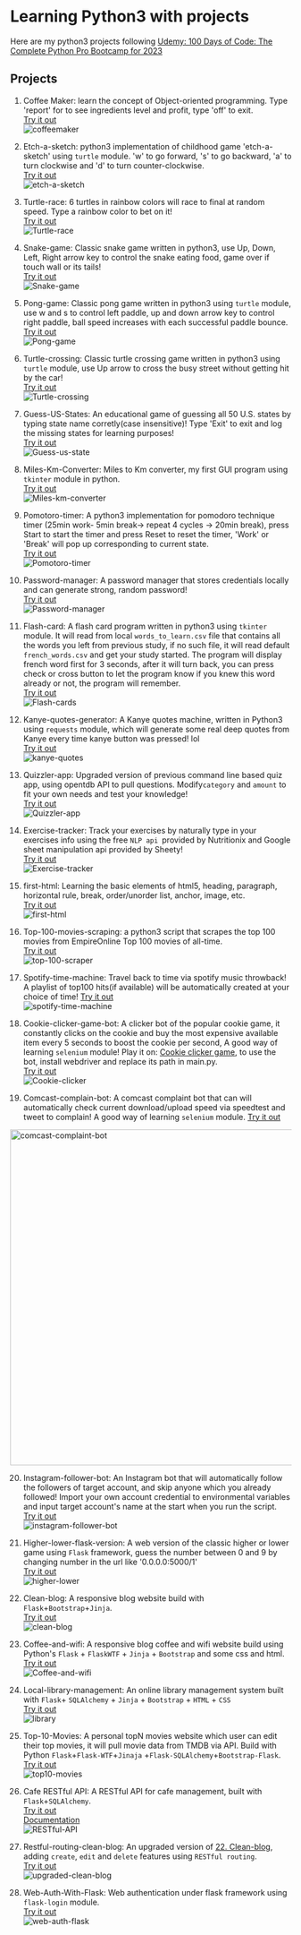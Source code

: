 # Learning Python3 with projects  
Here are my python3 projects following [Udemy: 100 Days of Code: The Complete Python Pro Bootcamp for 2023](https://www.udemy.com/course/100-days-of-code)

## Projects
1. Coffee Maker: learn the concept of Object-oriented programming. Type 'report' for to see ingredients level and profit, type 'off' to exit.  
[Try it out](https://replit.com/@jaycka/coffeemaker?v=1)  
![coffeemaker](https://github.com/jaycka/python3-projects/blob/main/img/coffee-maker.gif?raw=true)  

2. Etch-a-sketch: python3 implementation of childhood game 'etch-a-sketch' using `turtle` module. 'w' to go forward, 's' to go backward, 'a' to turn clockwise and 'd' to turn counter-clockwise.  
[Try it out](https://replit.com/@jaycka/etch-a-sketch?v=1)  
![etch-a-sketch](https://github.com/jaycka/python3-projects/blob/main/img/etch-a-sketch.gif?raw=true)  

3. Turtle-race: 6 turtles in rainbow colors will race to final at random speed. Type a rainbow color to bet on it!  
[Try it out](https://replit.com/@jaycka/turtle-race?v=1)  
![Turtle-race](https://github.com/jaycka/python3-projects/blob/main/img/turtle-race.gif?raw=true)  

4. Snake-game: Classic snake game written in python3, use Up, Down, Left, Right arrow key to control the snake eating food, game over if touch wall or its tails!  
[Try it out](https://replit.com/@jaycka/snake?v=1)  
![Snake-game](https://github.com/jaycka/python3-projects/blob/main/img/snake.gif?raw=true)  

5. Pong-game: Classic pong game written in python3 using `turtle` module, use w and s to control left paddle, up and down arrow key to control right paddle, ball speed increases with each successful paddle bounce.  
[Try it out](https://replit.com/@jaycka/pong-game-in-python3?v=1)  
![Pong-game](https://github.com/jaycka/python3-projects/blob/main/img/pong-game.gif?raw=true)

6. Turtle-crossing: Classic turtle crossing game written in python3 using `turtle` module, use Up arrow to cross the busy street without getting hit by the car!  
[Try it out](https://replit.com/@jaycka/turtle-crossing?v=1)  
![Turtle-crossing](https://github.com/jaycka/python3-projects/blob/main/img/turtle-crossing.gif?raw=true)

7. Guess-US-States: An educational game of guessing all 50 U.S. states by typing state name corretly(case insensitive)!  Type 'Exit' to exit and log the missing states for learning purposes!  
[Try it out](https://replit.com/@jaycka/us-states-game?v=1)  
![Guess-us-state](https://github.com/jaycka/python3-projects/blob/main/img/us-states-guess.gif?raw=true)

8. Miles-Km-Converter: Miles to Km converter, my first GUI program using `tkinter` module in python.  
[Try it out](https://replit.com/@jaycka/mile-km-converter?v=1)  
![Miles-km-converter](https://github.com/jaycka/python3-projects/blob/main/img/miles-km-converter.gif?raw=true)

9. Pomotoro-timer: A python3 implementation for pomodoro technique timer (25min work- 5min break-> repeat 4 cycles -> 20min break), press Start to start the timer and press Reset to reset the timer, 'Work' or 'Break' will pop up corresponding to current state.  
[Try it out](https://replit.com/@jaycka/pomodoro-technique-timer?v=1)  
![Pomotoro-timer](https://github.com/jaycka/python3-projects/blob/main/img/pomodora-technique-timer.gif?raw=true)  

10. Password-manager: A password manager that stores credentials locally and can generate strong, random password!  
[Try it out](https://replit.com/@jaycka/password-manager?v=1)  
![Password-manager](https://github.com/jaycka/python3-projects/blob/main/img/password-manager.gif?raw=true)  

11. Flash-card: A flash card program written in python3 using `tkinter` module. It will read from local `words_to_learn.csv` file that contains all the words you left from previous study, if no such file, it will read default `french_words.csv` and get your study started. The program will display french word first for 3 seconds, after it will turn back, you can press check or cross button to let the program know if you knew this word already or not, the program will remember.  
[Try it out](https://replit.com/@jaycka/Flash-cards?v=1)  
![Flash-cards](https://github.com/jaycka/python3-projects/blob/main/img/flash-card.gif?raw=true)  

12. Kanye-quotes-generator: A Kanye quotes machine, written in Python3 using `requests` module, which will generate some real deep quotes from Kanye every time kanye button was pressed! lol  
[Try it out](https://replit.com/@jaycka/Kanye-quotes?v=1)  
![kanye-quotes](https://github.com/jaycka/python3-projects/blob/main/img/quotes.gif?raw=true)  

13. Quizzler-app: Upgraded version of previous command line based quiz app, using opentdb API to pull questions. Modify`category` and `amount` to fit your own needs and test your knowledge!  
[Try it out](https://replit.com/@jaycka/quizzler-app?v=1)  
![Quizzler-app](https://github.com/jaycka/python3-projects/blob/main/img/quizzler-app.gif?raw=true)  

14. Exercise-tracker: Track your exercises by naturally type in your exercises info using the free `NLP api `provided by Nutritionix and Google sheet manipulation api provided by Sheety!  
[Try it out](https://replit.com/@jaycka/exercise-tracker?v=1)  
![Exercise-tracker](https://github.com/jaycka/python3-projects/blob/main/img/exercise-tracker.gif?raw=true)  

15. first-html: Learning the basic elements of html5, heading, paragraph, horizontal rule, break, order/unorder list, anchor, image, etc.  
[Try it out](https://replit.com/@jaycka/first-html?v=1)  
![first-html](https://github.com/jaycka/python3-projects/blob/main/img/first-html.gif?raw=true)  

16. Top-100-movies-scraping: a python3 script that scrapes the top 100 movies from EmpireOnline Top 100 movies of all-time.   
[Try it out](https://replit.com/@jaycka/top100-movies-scraper?v=1)  
![top-100-scraper](https://github.com/jaycka/python3-projects/blob/main/img/top100-movies-scrape.gif?raw=true)  

17. Spotify-time-machine: Travel back to time via spotify music throwback! A playlist of top100 hits(if available) will be automatically created at your choice of time! 
[Try it out](https://replit.com/@jaycka/Spotify-time-machine?v=1)  
![spotify-time-machine](https://github.com/jaycka/python3-projects/blob/main/img/spotify-time-machine.gif?raw=true)  

18. Cookie-clicker-game-bot: A clicker bot of the popular cookie game, it constantly clicks on the cookie and buy the most expensive available item every 5 seconds to boost the cookie per second, A good way of learning `selenium` module! Play it on: [Cookie clicker game](http://orteil.dashnet.org/experiments/cookie/), to use the bot, install webdriver and replace its path in main.py.  
[Try it out](https://replit.com/@jaycka/cookie-clicker?v=1)  
![Cookie-clicker](https://github.com/jaycka/python3-projects/blob/main/img/cookie-clicker.gif?raw=true)  

19. Comcast-complain-bot: A comcast complaint bot that can will automatically check current download/upload speed via speedtest and tweet to complain! A good way of learning `selenium` module.
[Try it out](https://replit.com/@jaycka/comcast-complaint-bot?v=1)  
<img src='https://github.com/jaycka/python3-projects/blob/main/img/comcast-complaint-bot.png?raw=true' alt='comcast-complaint-bot' width='600'>  

20. Instagram-follower-bot: An Instagram bot that will automatically follow the followers of target account, and skip anyone which you already followed! Import your own account credential to environmental variables and input target account's name at the start when you run the script.  
[Try it out](https://replit.com/@jaycka/instagram-follower-bot?v=1)  
![instagram-follower-bot](https://github.com/jaycka/python3-projects/blob/main/img/instagram-follower-bot.gif?raw=true)  

21. Higher-lower-flask-version: A web version of the classic higher or lower game using `Flask` framework, guess the number between 0 and 9 by changing number in the url like '0.0.0.0:5000/1'  
[Try it out](https://replit.com/@jaycka/higher-lower-flask?v=1)  
![higher-lower](https://github.com/jaycka/python3-projects/blob/main/img/higher-lower-flask.gif?raw=true)  

22. Clean-blog: A responsive blog website build with `Flask`+`Bootstrap`+`Jinja`.  
[Try it out](https://replit.com/@jaycka/Blog-flask-Jinja-bootstrap?v=1)  
![clean-blog](https://github.com/jaycka/python3-projects/blob/main/img/Blog-flask+bootstrap+jinja.gif?raw=true)  

23. Coffee-and-wifi: A responsive blog coffee and wifi website build using Python's `Flask` + `FlaskWTF` + `Jinja` + `Bootstrap` and some css and html.  
[Try it out](https://replit.com/@jaycka/Coffee-and-Wifi?v=1)  
![Coffee-and-wifi](https://github.com/jaycka/python3-projects/blob/main/img/coffee-and-wifi.gif?raw=true)  

24. Local-library-management: An online library management system built with `Flask`+ `SQLAlchemy` + `Jinja` + `Bootstrap` + `HTML` + `CSS`  
[Try it out](https://replit.com/@jaycka/library?v=1)  
![library](https://github.com/jaycka/python3-projects/blob/main/img/library.gif?raw=true)  

25. Top-10-Movies: A personal topN movies website which user can edit their top movies, it will pull movie data from TMDB via API. Build with Python `Flask`+`Flask-WTF`+`Jinaja` +`Flask-SQLAlchemy`+`Bootstrap-Flask`.  
[Try it out](https://replit.com/@jaycka/TOP10-Movie?v=1)  
![top10-movies](https://github.com/jaycka/python3-projects/blob/main/img/top-movies.gif?raw=true)  

26. Cafe RESTful API: A RESTful API for cafe management, built with `Flask`+`SQLAlchemy`.  
[Try it out](https://replit.com/@jaycka/RESTful-API-CAFEandWIFI?v=1)  
[Documentation](https://documenter.getpostman.com/view/28267276/2s93zB5MTa)  
![RESTful-API](https://github.com/jaycka/python3-projects/blob/main/img/RESTful-API.gif?raw=true)  

27. Restful-routing-clean-blog: An upgraded version of [22. Clean-blog](https://replit.com/@jaycka/Blog-flask-Jinja-bootstrap?v=1), adding `create`, `edit` and `delete` features using `RESTful routing`.  
[Try it out](https://replit.com/@jaycka/Upgraded-Simple-Blog-RESTfulAPI?v=1)  
![upgraded-clean-blog](https://github.com/jaycka/python3-projects/blob/main/img/restful-simple-blog.gif?raw=true)  

28. Web-Auth-With-Flask: Web authentication under flask framework using `flask-login` module.  
[Try it out](https://replit.com/@jaycka/web-auth-flask?v=1)  
![web-auth-flask](https://github.com/jaycka/python3-projects/blob/main/img/web-auth-with-flask.gif?raw=true)  